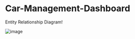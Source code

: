 # Car-Management-Dashboard

Entity Relationship Diagram!

![image](https://user-images.githubusercontent.com/60656929/233048331-826abff1-3d95-4a39-a69f-3ff6334a44d9.png)
